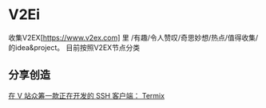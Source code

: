 # V2Ei
收集V2EX[https://www.v2ex.com] 里 /有趣/令人赞叹/奇思妙想/热点/值得收集/ 的idea&project。
目前按照V2EX节点分类

## 分享创造
[在 V 站众筹一款正在开发的 SSH 客户端： Termix](https://www.v2ex.com/t/549770)
